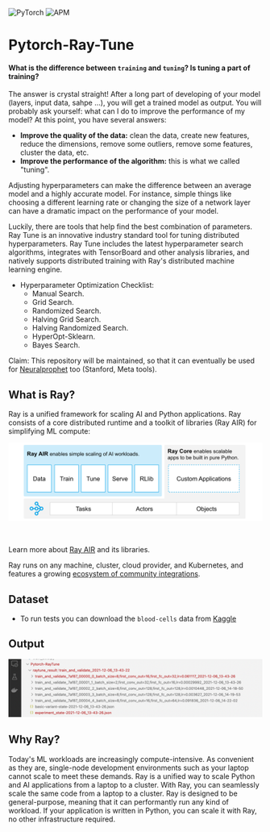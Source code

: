 ![PyTorch](https://img.shields.io/badge/PyTorch-%23EE4C2C.svg?style=for-the-badge&logo=PyTorch&logoColor=white) ![APM](https://img.shields.io/apm/l/python?color=%21%5BAPM%5D%28https%3A%2F%2Fimg.shields.io%2Fapm%2Fl%2Fpython%3Fstyle%3Dfor-the-badge%29&logo=%21%5BAPM%5D%28https%3A%2F%2Fimg.shields.io%2Fapm%2Fl%2Fpython%3Fstyle%3Dfor-the-badge%29&logoColor=%21%5BAPM%5D%28https%3A%2F%2Fimg.shields.io%2Fapm%2Fl%2Fpython%3Fstyle%3Dfor-the-badge%29&style=for-the-badge)
# Pytorch-Ray-Tune

#### What is the difference between ```training``` and ```tuning```? Is tuning a part of training?
The answer is crystal straight! After a long part of developing of your model (layers, input data, sahpe ...), you will get a trained model as output.
You will probably ask yourself: what can I do to improve the performance of my model? At this point, you have several answers:
- **Improve the quality of the data:** clean the data, create new features, reduce the dimensions, remove some outliers, remove some features, cluster the data, etc.
- **Improve the performance of the algorithm:** this is what we called "tuning".

Adjusting hyperparameters can make the difference between an average model and a highly accurate model. For instance, simple things like choosing a different learning rate or changing the size of a network layer can have a dramatic impact on the performance of your model.

Luckily, there are tools that help find the best combination of parameters. Ray Tune is an innovative industry standard tool for tuning distributed hyperparameters. Ray Tune includes the latest hyperparameter search algorithms, integrates with TensorBoard and other analysis libraries, and natively supports distributed training with Ray's distributed machine learning engine.

- Hyperparameter Optimization Checklist:
  - Manual Search.
  - Grid Search.
  - Randomized Search.
  - Halving Grid Search.
  - Halving Randomized Search.
  - HyperOpt-Sklearn.
  - Bayes Search.

Claim: This repository will be maintained, so that it can eventually be used for [Neuralprophet](https://neuralprophet.com/) too (Stanford, Meta tools). 
## What is Ray?

Ray is a unified framework for scaling AI and Python applications. Ray consists of a core distributed runtime and a toolkit of libraries (Ray AIR) for simplifying ML compute:

<img src="https://github.com/ray-project/ray/raw/master/doc/source/images/what-is-ray-padded.svg" alt="what-is-ray">

&nbsp;

Learn more about [Ray AIR](https://docs.ray.io/en/latest/ray-air/getting-started.html) and its libraries.

Ray runs on any machine, cluster, cloud provider, and Kubernetes, and features a growing
[ecosystem of community integrations](https://docs.ray.io/en/latest/ray-air/getting-started.html).

## Dataset 
- To run tests you can download the `blood-cells` data from [Kaggle](https://www.kaggle.com/datasets/paultimothymooney/blood-cells)
## Output
<img src="src/Screenshot 2022-11-28 at 14.53.02.png" alt="Output">


## Why Ray?
Today's ML workloads are increasingly compute-intensive. As convenient as they are, single-node development environments such as your laptop cannot scale to meet these demands.
Ray is a unified way to scale Python and AI applications from a laptop to a cluster.
With Ray, you can seamlessly scale the same code from a laptop to a cluster. Ray is designed to be general-purpose, meaning that it can performantly run any kind of workload. If your application is written in Python, you can scale it with Ray, no other infrastructure required.

